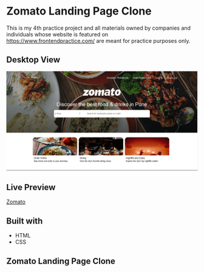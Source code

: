 # Zomato Landing Page Clone

This is my 4th practice project and all materials owned by companies and individuals whose website is featured on https://www.frontendpractice.com/ are meant for practice purposes only.


## Desktop View

![](/images/desktop-view.png)

## Live Preview
[Zomato](https://www.zomato.com)

## Built with
* HTML
* CSS

## Zomato Landing Page Clone
